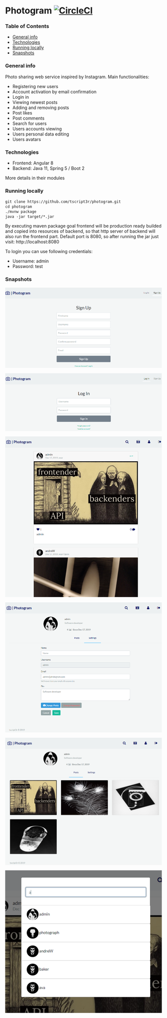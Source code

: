 # Photogram [![CircleCI](https://circleci.com/gh/tscript3r/photogram.svg?style=svg)](https://circleci.com/gh/tscript3r/photogram)

### Table of Contents
*    [General info](#general-info)
*    [Technologies](#technologies)
*    [Running locally](#running-locally)
*    [Snapshots](#snapshots)

### General info
Photo sharing web service inspired by Instagram. Main functionalities:
*    Registering new users
*    Account activation by email confirmation
*    Login in
*    Viewing newest posts
*    Adding and removing posts
*    Post likes
*    Post comments
*    Search for users
*    Users accounts viewing
*    Users personal data editing
*    Users avatars

### Technologies
*    Frontend: Angular 8
*    Backend: Java 11, Spring 5 / Boot 2

More details in their modules

### Running locally
```
git clone https://github.com/tscript3r/photogram.git
cd photogram
./mvnw package
java -jar target/*.jar
```
By executing maven package goal frontend will be production ready builded and copied into resources of backend, so
that http server of backend will also run the frontend part. Default port is 8080, so after running the jar just visit:
http://localhost:8080

To login you can use following credentials:
*    Username: admin
*    Password: test

### Snapshots

![sign-up](./img/Signup_Photogram.png)

![login](./img/Login_Photogram.png)

![main](./img/Main_Photogram.png)

![profile-edition](./img/Profile_Photogram.png)

![profile-viewing](./img/Profile_View_Photogram.png)

![profile-search](./img/Search_Photogram.png)